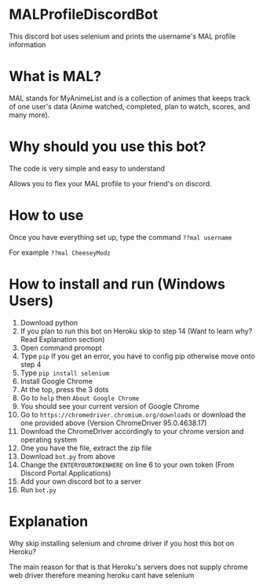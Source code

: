 # MALProfileDiscordBot
This discord bot uses selenium and prints the username's MAL profile information

# What is MAL?
MAL stands for MyAnimeList and is a collection of animes that keeps track of one user's data (Anime watched, completed, plan to watch, scores, and many more).

# Why should you use this bot?
The code is very simple and easy to understand

Allows you to flex your MAL profile to your friend's on discord.

# How to use
Once you have everything set up, type the command `??mal username`

For example `??mal CheeseyModz`


# How to install and run (Windows Users)
1. Download python
2. If you plan to run this bot on Heroku skip to step 14 (Want to learn why? Read Explanation section)
3. Open command promopt
4. Type `pip` If you get an error, you have to config pip otherwise move onto step 4
5. Type `pip install selenium`
6. Install Google Chrome
7. At the top, press the 3 dots
8. Go to `help` then `About Google Chrome`
9. You should see your current version of Google Chrome
10. Go to `https://chromedriver.chromium.org/downloads` or download the one provided above (Version ChromeDriver 95.0.4638.17)
11. Download the ChromeDriver accordingly to your chrome version and operating system
12. One you have the file, extract the zip file
13. Download `bot.py` from above
14. Change the `ENTERYOURTOKENHERE` on line 6 to your own token (From Discord Portal Applications)
15. Add your own discord bot to a server
16. Run `bot.py`

# Explanation
Why skip installing selenium and chrome driver if you host this bot on Heroku?

The main reason for that is that Heroku's servers does not supply chrome web driver therefore meaning heroku cant have selenium
